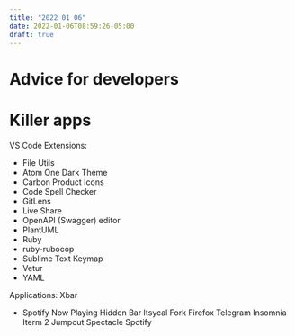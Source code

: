 ```yaml
---
title: "2022 01 06"
date: 2022-01-06T08:59:26-05:00
draft: true
---
```


# Advice for developers

# Killer apps
VS Code Extensions:
- File Utils
- Atom One Dark Theme
- Carbon Product Icons
- Code Spell Checker
- GitLens
- Live Share
- OpenAPI (Swagger) editor
- PlantUML
- Ruby
- ruby-rubocop
- Sublime Text Keymap
- Vetur
- YAML

Applications:
Xbar
- Spotify Now Playing
Hidden Bar
Itsycal
Fork
Firefox
Telegram
Insomnia
Iterm 2
Jumpcut
Spectacle
Spotify
